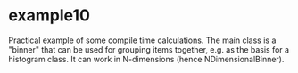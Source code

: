 # example10

Practical example of some compile time calculations. The main class is a "binner" that can be used
for grouping items together, e.g. as the basis for a histogram class. It can work in N-dimensions
(hence NDimensionalBinner).
